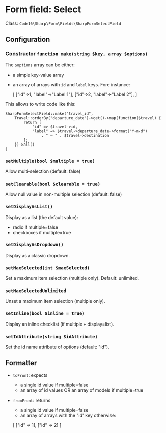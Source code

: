 # Form field: Select

Class: `Code16\Sharp\Form\Fields\SharpFormSelectField`

## Configuration

### Constructor `function make(string $key, array $options)`

The `$options` array can be either:

- a simple key-value array
- an array of arrays with `id` and `label` keys. Fore instance:

    [
        ["id"=>1, "label"=>"Label 1"],
        ["id"=>2, "label"=>"Label 2"],
    ]

This allows to write code like this:

    SharpFormSelectField::make("travel_id",
        Travel::orderBy("departure_date")->get()->map(function($travel) {
            return [
                "id" => $travel->id,
                "label" => $travel->departure_date->format("Y-m-d")
                    . " — " . $travel->destination
            ];
        })->all()
    )


### `setMultiple(bool $multiple = true)`

Allow multi-selection (default: false)

### `setClearable(bool $clearable = true)`

Allow null value in non-multiple selection (default: false)

### `setDisplayAsList()`

Display as a list (the default value):

- radio if multiple=false
- checkboxes if multiple=true

### `setDisplayAsDropdown()`

Display as a classic dropdown.

### `setMaxSelected(int $maxSelected)`

Set a maximum item selection (multiple only).
Default: unlimited.

### `setMaxSelectedUnlimited`

Unset a maximum item selection (multiple only).

### `setInline(bool $inline = true)`

Display an inline checklist (if multiple + display=list).

### `setIdAttribute(string $idAttribute)`

Set the id name attribute of options (default: "id").

## Formatter

- `toFront`: expects
	- a single id value if multiple=false
	- an array of id values OR an array of models if multiple=true
	
- `fromFront`: returns
	- a single id value if multiple=false
	- an array of arrays with the "id" key otherwise:

    [
        ["id" => 1],
        ["id" => 2]
    ]